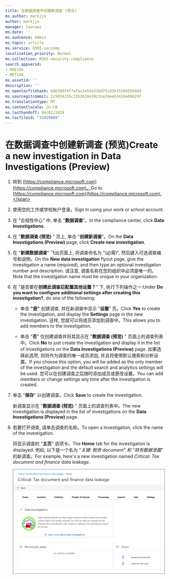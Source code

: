 ```yaml
---
title: 在数据调查中创建新调查 (预览)
ms.author: markjjo
author: markjjo
manager: laurawi
ms.date: ''
ms.audience: Admin
ms.topic: article
ms.service: O365-seccomp
localization_priority: Normal
ms.collection: M365-security-compliance
search.appverid:
- MOE150
- MET150
ms.assetid: ''
description: ''
ms.openlocfilehash: 6d639df4f7afaa3a55e31bd75cd3e35104593ddd
ms.sourcegitcommit: 2c5834235c32b2616e1813ce24eeb3419a09629f
ms.translationtype: MT
ms.contentlocale: zh-CN
ms.lasthandoff: 04/02/2019
ms.locfileid: "31029889"
---
```

# <a name="create-a-new-investigation-in-data-investigations-preview"></a><span data-ttu-id="c396e-102">在数据调查中创建新调查 (预览)</span><span class="sxs-lookup"><span data-stu-id="c396e-102">Create a new investigation in Data Investigations (Preview)</span></span>

1. <span data-ttu-id="c396e-103">转到 [https://compliance.microsoft.com](https://compliance.microsoft.com)。</span><span class="sxs-lookup"><span data-stu-id="c396e-103">Go to [https://compliance.microsoft.com](https://compliance.microsoft.com).</span></span>
    
2. <span data-ttu-id="c396e-104">使用您的工作或学校帐户登录。</span><span class="sxs-lookup"><span data-stu-id="c396e-104">Sign in using your work or school account.</span></span>
    
3. <span data-ttu-id="c396e-105">在 "合规性中心" 中, 单击 "**数据调查**"。</span><span class="sxs-lookup"><span data-stu-id="c396e-105">In the compliance center, click **Data Investigations**.</span></span>
 
4. <span data-ttu-id="c396e-106">在 "**数据调查 (预览)** " 页上, 单击 "**创建新调查**"。</span><span class="sxs-lookup"><span data-stu-id="c396e-106">On the **Data Investigations (Preview)** page, click **Create new investigation**.</span></span>
    
5. <span data-ttu-id="c396e-107">在 "**新建数据调查**" 飞出页面上, 将调查命名为 "(必需)", 然后键入可选调查编号和说明。</span><span class="sxs-lookup"><span data-stu-id="c396e-107">On the **New data investigation** flyout page, give the investigation a name (required), and then type an optional investigation number and description.</span></span> <span data-ttu-id="c396e-108">请注意, 调查名称在您的组织中必须是唯一的。</span><span class="sxs-lookup"><span data-stu-id="c396e-108">Note that the investigation name must be unique in your organization.</span></span>

6. <span data-ttu-id="c396e-109">在 "是否要在**创建此调查后配置其他设置？**" 下, 执行下列操作之一:</span><span class="sxs-lookup"><span data-stu-id="c396e-109">Under **Do you want to configure additional settings after creating this investigation?**, do one of the following:</span></span>

    - <span data-ttu-id="c396e-110">单击 **"是"** 创建调查, 并在新调查中显示 "**设置**" 页。</span><span class="sxs-lookup"><span data-stu-id="c396e-110">Click **Yes** to create the investigation, and display the **Settings** page in the new investigation.</span></span> <span data-ttu-id="c396e-111">这样, 您就可以将成员添加到调查中。</span><span class="sxs-lookup"><span data-stu-id="c396e-111">This allows you to add members to the investigation.</span></span>
    
    - <span data-ttu-id="c396e-112">单击 "**否**" 仅创建调查并将其显示在 "**数据调查 (预览)** " 页面上的调查列表中。</span><span class="sxs-lookup"><span data-stu-id="c396e-112">Click **No** to just create the investigation and display it in the list of investigations on the **Data Investigations (Preview)** page.</span></span> <span data-ttu-id="c396e-113">如果选择此选项, 则将作为调查的唯一成员添加, 并且将使用默认搜索和分析设置。</span><span class="sxs-lookup"><span data-stu-id="c396e-113">If you choose this option, you will be added as the only member of the investigation and the default search and analytics settings will be used.</span></span> <span data-ttu-id="c396e-114">您可以在创建调查之后随时添加成员或更改设置。</span><span class="sxs-lookup"><span data-stu-id="c396e-114">You can add members or change settings any time after the investigation is created.</span></span>

7. <span data-ttu-id="c396e-115">单击 "**保存**" 以创建调查。</span><span class="sxs-lookup"><span data-stu-id="c396e-115">Click **Save** to create the investigation.</span></span>

    <span data-ttu-id="c396e-116">新调查显示在 "**数据调查 (预览)** " 页面上的调查列表中。</span><span class="sxs-lookup"><span data-stu-id="c396e-116">The new investigation is displayed in the list of investigations on the **Data Investigations (Preview)** page.</span></span> 

8. <span data-ttu-id="c396e-117">若要打开调查, 请单击调查的名称。</span><span class="sxs-lookup"><span data-stu-id="c396e-117">To open a investigation, click the name of the investigation.</span></span> 

    <span data-ttu-id="c396e-118">将显示调查的 "**主页**" 选项卡。</span><span class="sxs-lookup"><span data-stu-id="c396e-118">The **Home** tab for the investigation is displayed.</span></span> <span data-ttu-id="c396e-119">例如, 以下是一个名为 "*关键: 税务 document" 和 "财务数据泄露*" 的新调查。</span><span class="sxs-lookup"><span data-stu-id="c396e-119">For example, here's a new investigation named *Critical: Tax document and finance data leakage*.</span></span>

    !["主页" 选项卡, 用于调查数据调查中的新调查](../media/NewDataInvestigations.png)

